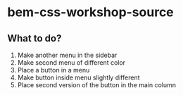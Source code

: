 # bem-css-workshop-source

## What to do?

1. Make another menu in the sidebar
1. Make second menu of different color
1. Place a button in a menu
1. Make button inside menu slightly different
1. Place second version of the button in the main column

